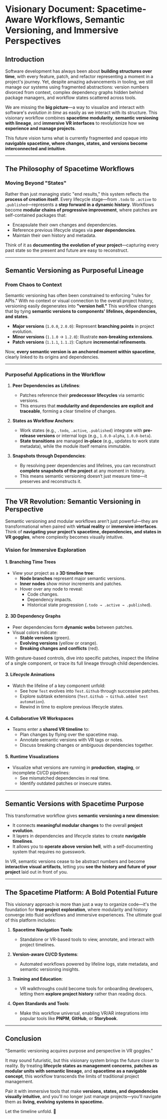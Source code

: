 # Visionary Document: Spacetime-Aware Workflows, Semantic Versioning, and Immersive Perspectives

## Introduction

Software development has always been about **building structures over time**, with every feature, patch, and refactor representing a moment in a project's journey. Yet, despite amazing advancements in tooling, we still manage our systems using fragmented abstractions: version numbers divorced from context, complex dependency graphs hidden behind package managers, and workflow states scattered across tools.

We are missing the **big picture**—a way to visualize and interact with software's *evolution in time* as easily as we interact with its structure. This visionary workflow combines **spacetime modularity**, **semantic versioning with lineage**, and **immersive VR interfaces** to revolutionize how we **experience and manage projects**.

This future vision turns what is currently fragmented and opaque into **navigable spacetime, where changes, states, and versions become interconnected and intuitive**.

---

## The Philosophy of Spacetime Workflows

### Moving Beyond "States"
Rather than just managing static "end results," this system reflects the **process of creation itself**. Every lifecycle stage—from `.todo` to `.active` to `.published`—represents a **step forward in a dynamic history**. Workflows become **modular chains of progressive improvement**, where patches are self-contained packages that:
- Encapsulate their own changes and dependencies.
- Reference previous lifecycle stages via **peer dependencies**.
- Maintain their own history and metadata.

Think of it as **documenting the evolution of your project**—capturing every past state so the present and future are easy to reconstruct.

---

## Semantic Versioning as Purposeful Lineage

### From Chaos to Context
Semantic versioning has often been constrained to enforcing "rules for APIs." With no context or visual connection to the overall project history, versioning easily degenerates into **"version hell."** This workflow changes that by tying **semantic versions to components' lifelines, dependencies, and states**.

- **Major versions** (`1.0.0`, `2.0.0`): Represent **branching points** in project evolution.
- **Minor versions** (`1.1.0` → `1.2.0`): Illustrate **non-breaking extensions**.
- **Patch versions** (`1.1.1`, `1.1.2`): Capture **incremental refinements**.

Now, **every semantic version is an anchored moment within spacetime**, clearly linked to its origins and dependencies.

---

### Purposeful Applications in the Workflow

1. **Peer Dependencies as Lifelines**: 
   - Patches reference their **predecessor lifecycles** via semantic versions.
   - This ensures that **modularity and dependencies are explicit and traceable**, forming a clear timeline of changes.

2. **States as Workflow Anchors**:
   - Work states (e.g., `.todo`, `.active`, `.published`) integrate with **pre-release versions** or internal logs (e.g., `1.0.0-alpha`, `1.0.0-beta`).
   - **State transitions** are managed **in-place** (e.g., updates to work state metadata), while the module itself remains immutable.

3. **Snapshots through Dependencies**:
   - By resolving peer dependencies and lifelines, you can reconstruct **complete snapshots of the project** at any moment in history.
   - This means semantic versioning doesn’t just measure time—it preserves and reconstructs it.

---

## The VR Revolution: Semantic Versioning in Perspective

Semantic versioning and modular workflows aren’t just powerful—they are transformational when paired with **virtual reality** or **immersive interfaces**. Think of **navigating your project’s spacetime, dependencies, and states in VR goggles**, where complexity becomes visually intuitive.

### Vision for Immersive Exploration

#### 1. **Branching Time Trees**
- View your project as a **3D timeline tree**:
  - **Node branches** represent major semantic versions.
  - **Inner nodes** show minor increments and patches.
  - Hover over any node to reveal:
    - Code changes.
    - Dependency impacts.
    - Historical state progression (`.todo → .active → .published`).

#### 2. **3D Dependency Graphs**
- Peer dependencies form **dynamic webs** between patches. 
- Visual colors indicate:
  - **Stable versions** (green).
  - **Evolving versions** (yellow or orange).
  - **Breaking changes and conflicts** (red).
  
With gesture-based controls, dive into specific patches, inspect the lifeline of a single component, or trace its full lineage through child dependencies.

#### 3. **Lifecycle Animations**
- Watch the lifeline of a key component unfold:
  - See how `Test` evolves into `Test.Github` through successive patches.
  - Explore subtask extensions (`Test.Github → Github.added test automation`).
  - Rewind in time to explore previous lifecycle states.

#### 4. **Collaborative VR Workspaces**
- Teams enter a **shared VR timeline** to:
  - Plan changes by flying over the spacetime map.
  - Annotate semantic versions with VR tags or notes.
  - Discuss breaking changes or ambiguous dependencies together.

#### 5. **Runtime Visualizations**
- Visualize what versions are running in **production**, **staging**, or incomplete CI/CD pipelines:
  - See mismatched dependencies in real time.
  - Identify outdated patches or insecure states.

---

## Semantic Versions with Spacetime Purpose

This transformative workflow gives **semantic versioning a new dimension**:
- It connects **meaningful modular changes** to the overall **project evolution**.
- It layers in dependencies and lifecycle states to create **navigable timelines**.
- It allows you to **operate above version hell**, with a self-documenting system that requires no guesswork.

In VR, semantic versions cease to be abstract numbers and become **interactive visual artifacts**, letting you **see the history and future of your project** laid out in front of you.

---

## The Spacetime Platform: A Bold Potential Future

This visionary approach is more than just a way to organize code—it's the foundation for **true project exploration**, where modularity and history converge into fluid workflows and immersive experiences. The ultimate goal of this platform includes:

1. **Spacetime Navigation Tools**:
   - Standalone or VR-based tools to view, annotate, and interact with project timelines.

2. **Version-aware CI/CD Systems**:
   - Automated workflows powered by lifeline logs, state metadata, and semantic versioning insights.

3. **Training and Education**:
   - VR walkthroughs could become tools for onboarding developers, letting them **explore project history** rather than reading docs.

4. **Open Standards and Tools**:
   - Make this workflow universal, enabling VR/AR integrations into popular tools like **PNPM**, **GitHub**, or **Storybook**.

---

## Conclusion

"Semantic versioning acquires purpose and perspective in VR goggles."

It may sound futuristic, but this visionary system brings the future closer to reality. By treating **lifecycle states as management concerns**, **patches as modular units with semantic lineage**, and **spacetime as a navigable concept**, this workflow transcends the limits of traditional project management. 

Pair it with immersive tools that make **versions, states, and dependencies visually intuitive**, and you'll no longer just manage projects—you’ll navigate them as **living, evolving systems in spacetime.**

Let the timeline unfold. 🚀